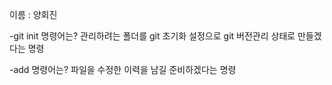 이름 : 양회진

-git init 명령어는?
관리하려는 폴더를 git 초기화 설정으로 git 버전관리 상태로 만들겠다는 명령

-add 명령어는?
파일을 수정한 이력을 남길 준비하겠다는 명령
